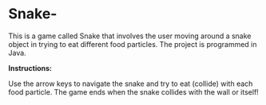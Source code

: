 
# Snake-

This is a game called Snake that involves the user moving around a snake object in trying to eat different food particles. The project is programmed in Java. 


**Instructions:**

Use the arrow keys to navigate the snake and try to eat (collide) with each food particle. The game ends when the snake collides with the wall or itself!
